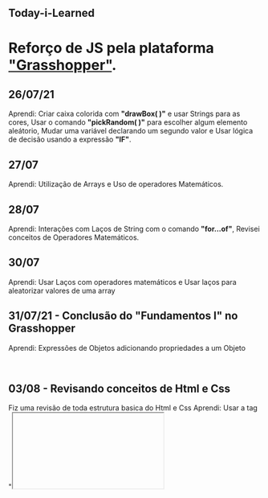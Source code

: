 ## Today-i-Learned

# Reforço de JS pela plataforma ["Grasshopper"](https://grasshopper.app/pt_br/).
## 26/07/21
Aprendi: Criar caixa colorida com **"drawBox( )"** e usar Strings para as cores, Usar o comando **"pickRandom( )"** para escolher algum elemento aleátorio,  Mudar uma variável declarando um segundo valor e Usar lógica de decisão usando a expressão **"IF"**.


## 27/07
Aprendi: Utilização de Arrays e Uso de operadores Matemáticos.


## 28/07
Aprendi: Interações com Laços de String com o comando **"for...of"**, Revisei conceitos de Operadores Matemáticos.


## 30/07
Aprendi: Usar Laços com operadores matemáticos e Usar laços para aleatorizar valores de uma array

## 31/07/21 - Conclusão do "Fundamentos I" no Grasshopper
Aprendi: Expressões de Objetos adicionando propriedades a um Objeto

</br>

## 03/08 - Revisando conceitos de Html e Css
Fiz uma revisão de toda estrutura basica do Html e Css
Aprendi: Usar a tag "<iframe>" para utilizar vídeos na página, Utilizar o Servidor Do Google Fotos para utilizar uma imagem na página, Utilizar a tag "<center>" para alinhar a imagem direto do html, Atribuir o valor "_blank" no atributo "target" para abrir a página em uma nova guia.
